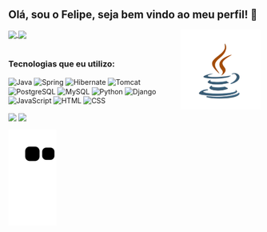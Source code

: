 <h2>Olá, sou o Felipe, seja bem vindo ao meu perfil! 👋</h2>

<img align="right" alt="Java Gif" width='160px' height='160px' src="https://raw.githubusercontent.com/Deathopex/Deathopex/main/java.gif">

  <a href="https://github.com/FPNBR">
  <img align="center" src="https://github-readme-stats.vercel.app/api?username=FPNBR&show_icons=true&theme=midnight-purple&include_all_commits=true&count_private=true" />
</a>

<a href="https://github.com/FPNBR">
  <img align="center" src="https://github-readme-stats.vercel.app/api/top-langs/?username=FPNBR&layout=compact&langs_count=7&theme=midnight-purple" />
</a>
  
<br>
<br>

<h3>Tecnologias que eu utilizo:</h3>
<div style="display: inline_block">
  <img align="center" alt="Java" height="60" width="60" src="https://cdn.jsdelivr.net/gh/devicons/devicon/icons/java/java-original-wordmark.svg"/>
  <img align="center" alt="Spring" height="70" width="70" src="https://cdn.jsdelivr.net/gh/devicons/devicon/icons/spring/spring-original-wordmark.svg"/>
  <img align="center" alt="Hibernate" height="80" width="110" src="https://www.vectorlogo.zone/logos/hibernate/hibernate-ar21.svg"/>
  <img align="center" alt="Tomcat" height="57" width="65" src="https://cdn.jsdelivr.net/gh/devicons/devicon/icons/tomcat/tomcat-original-wordmark.svg">
  <img align="center" alt="PostgreSQL" height="57" width="65" src="https://cdn.jsdelivr.net/gh/devicons/devicon/icons/postgresql/postgresql-original-wordmark.svg"/>
  <img align="center" alt="MySQL" height="80" width="80" src="https://cdn.jsdelivr.net/gh/devicons/devicon/icons/mysql/mysql-original-wordmark.svg"/>
  <img align="center" alt="Python" height="50" width="60" src="https://cdn.jsdelivr.net/gh/devicons/devicon/icons/python/python-original-wordmark.svg"/>
  <img align="center" alt="Django" height="70" width="70" src="https://cdn.jsdelivr.net/gh/devicons/devicon/icons/django/django-plain-wordmark.svg"/>
  <img align="center" alt="JavaScript" height="46" width="50" src="https://cdn.jsdelivr.net/gh/devicons/devicon/icons/javascript/javascript-original.svg"/>
  <img align="center" alt="HTML" height="60" width="50" src="https://cdn.jsdelivr.net/gh/devicons/devicon/icons/html5/html5-original-wordmark.svg">
  <img align="center" alt="CSS" height="60" width="50" src="https://cdn.jsdelivr.net/gh/devicons/devicon/icons/css3/css3-original-wordmark.svg">
  
</div>
  
<br>
  
<div> 
  <a href = "mailto:felipepny@gmail.com"><img src="https://img.shields.io/badge/-Gmail-%23333?style=for-the-badge&logo=gmail&logoColor=white" target="_blank"></a>
  <a href="https://www.linkedin.com/in/fpnbr/" target="_blank"><img src="https://img.shields.io/badge/-LinkedIn-%230077B5?style=for-the-badge&logo=linkedin&logoColor=white" target="_blank"></a> 
 
![Snake animation](https://github.com/FPNBR/FPNBR/blob/output/github-contribution-grid-snake.svg)
 
</div>
